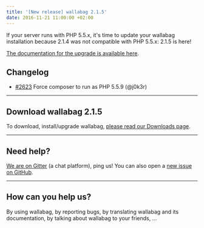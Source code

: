 ```yaml
---
title: '[New release] wallabag 2.1.5'
date: 2016-11-21 11:00:00 +02:00
---
```


If your server runs with PHP 5.5.x, it's time to update your wallabag installation because 2.1.4 was not compatible with PHP 5.5.x: 2.1.5 is here!

[The documentation for the upgrade is available here](http://doc.wallabag.org/en/master/user/upgrade.html).  

## Changelog

- [#2623](https://github.com/wallabag/wallabag/pull/2623) Force composer to run as PHP 5.5.9 (@j0k3r)

<hr />

## Download wallabag 2.1.5

To download, install/upgrade wallabag, [please read our Downloads page](http://doc.wallabag.org/en/master/user/installation.html#installation).

<hr />

## Need help?

[We are on Gitter](https://gitter.im/wallabag/wallabag) (a chat platform), ping us! You can also open a [new issue on GitHub](https://github.com/wallabag/wallabag/issues/new).

<hr />

## How can you help us?

By using wallabag, by reporting bugs, by translating wallabag and its documentation, by talking about wallabag to your friends, ...